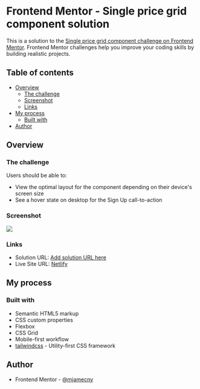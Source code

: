 # Frontend Mentor - Single price grid component solution

This is a solution to the [Single price grid component challenge on Frontend Mentor](https://www.frontendmentor.io/challenges/single-price-grid-component-5ce41129d0ff452fec5abbbc). Frontend Mentor challenges help you improve your coding skills by building realistic projects.

## Table of contents

- [Overview](#overview)
  - [The challenge](#the-challenge)
  - [Screenshot](#screenshot)
  - [Links](#links)
- [My process](#my-process)
  - [Built with](#built-with)
- [Author](#author)

## Overview

### The challenge

Users should be able to:

- View the optimal layout for the component depending on their device's screen size
- See a hover state on desktop for the Sign Up call-to-action

### Screenshot

![](https://i.imgur.com/OZYpJlV.png)

### Links

- Solution URL: [Add solution URL here](https://your-solution-url.com)
- Live Site URL: [Netlify](https://fm-challenge-single-price-grid-comp.netlify.app/)

## My process

### Built with

- Semantic HTML5 markup
- CSS custom properties
- Flexbox
- CSS Grid
- Mobile-first workflow
- [tailwindcss](https://tailwindcss.com) - Utility-first CSS framework

## Author

- Frontend Mentor - [@mjamecny](https://www.frontendmentor.io/profile/mjamecny)
